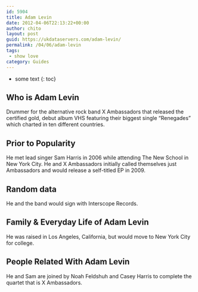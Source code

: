 ```yaml
---
id: 5904
title: Adam Levin
date: 2012-04-06T22:13:22+00:00
author: chito
layout: post
guid: https://ukdataservers.com/adam-levin/
permalink: /04/06/adam-levin
tags:
 - show love
category: Guides
---
```


* some text
{: toc}
          
          
## Who is  Adam Levin
                  
                  
                  
Drummer for the alternative rock band X Ambassadors that released the certified gold, debut album VHS featuring their biggest single &#8220;Renegades&#8221; which charted in ten different countries.
                  
                
                
                
## Prior to Popularity 
                  
                  
                  
He met lead singer Sam Harris in 2006 while attending The New School in New York City. He and X Ambassadors initially called themselves just Ambassadors and would release a self-titled EP in 2009.
                  
                
                
                
## Random data 
                  
                  
                  
He and the band would sign with Interscope Records.
                  
                
                
                
## Family & Everyday Life of Adam Levin
                  
                  
                  
He was raised in Los Angeles, California, but would move to New York City for college.
                  
                
                
                
## People Related With  Adam Levin
                  
                  
                  
He and Sam are joined by Noah Feldshuh and Casey Harris to complete the quartet that is X Ambassadors.
                  
                
              
            
          
          
          
    
    
  
